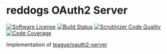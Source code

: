 # reddogs OAuth2 Server

[![Software License](https://img.shields.io/badge/license-MIT-brightgreen.svg?style=flat-square)](LICENSE)
[![Build Status](https://travis-ci.org/reddogs-at/reddogs-oauth2-server.svg?branch=master)](https://travis-ci.org/reddogs-at/reddogs-oauth2-server) 
[![Scrutinizer Code Quality](https://scrutinizer-ci.com/g/reddogs-at/reddogs-oauth2-server/badges/quality-score.png?b=master)](https://scrutinizer-ci.com/g/reddogs-at/reddogs-oauth2-server/?branch=master) 
[![Code Coverage](https://scrutinizer-ci.com/g/reddogs-at/reddogs-oauth2-server/badges/coverage.png?b=master)](https://scrutinizer-ci.com/g/reddogs-at/reddogs-oauth2-server/?branch=master)

Implementation of [league/oauth2-server](https://github.com/thephpleague/oauth2-server)

